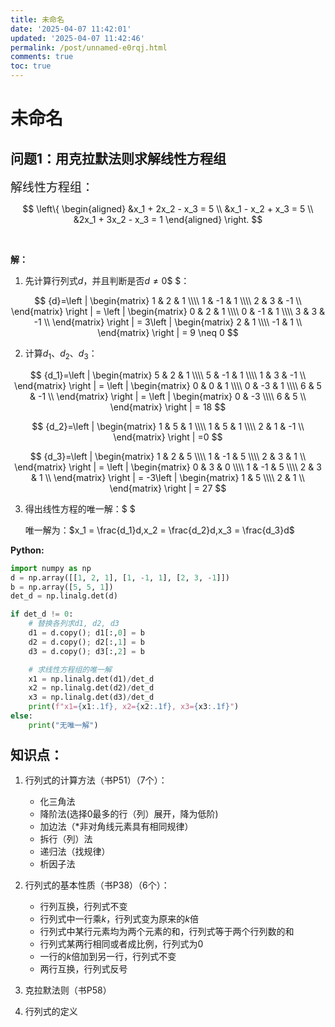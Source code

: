 ```yaml
---
title: 未命名
date: '2025-04-07 11:42:01'
updated: '2025-04-07 11:42:46'
permalink: /post/unnamed-e0rqj.html
comments: true
toc: true
---
```




# 未命名

## **问题1：用克拉默法则求解线性方程组**

<span data-type="text" style="font-size: 19px;">解线性方程组：</span>

$$
\left\{  
\begin{aligned} 
&x_1 + 2x_2 - x_3 = 5 \\
&x_1 - x_2 + x_3 = 5 \\
&2x_1 + 3x_2 - x_3 = 1
\end{aligned}
\right.
$$

‍

**解：** 

1. 先计算行列式$d$，并且判断是否$d \neq 0$​$ $：

$$
{d}=\left | \begin{matrix}
1 & 2 & 1 \\\\
1 & -1 & 1  \\\\
2 & 3 & -1 \\
\end{matrix} \right | =
\left | \begin{matrix}
0 & 2 & 1 \\\\
0 & -1 & 1  \\\\
3 & 3 & -1 \\
\end{matrix} \right | = 
3\left | \begin{matrix}
2 & 1 \\\\
-1 & 1 \\
\end{matrix} \right | = 
9 \neq 0
$$

2. 计算$d_1、d_2、d_3$：

$$
{d_1}=\left | \begin{matrix}
5 & 2 & 1 \\\\
5 & -1 & 1  \\\\
1 & 3 & -1 \\
\end{matrix} \right | =
\left | \begin{matrix}
0 & 0 & 1 \\\\
0 & -3 & 1  \\\\
6 & 5 & -1 \\
\end{matrix} \right | = 
\left | \begin{matrix}
0 & -3 \\\\
6 & 5 \\
\end{matrix} \right | = 
18
$$

$$
{d_2}=\left | \begin{matrix}
1 & 5 & 1 \\\\
1 & 5 & 1  \\\\
2 & 1 & -1 \\
\end{matrix} \right | 
=0
$$

$$
{d_3}=\left | \begin{matrix}
1 & 2 & 5 \\\\
1 & -1 & 5  \\\\
2 & 3 & 1 \\
\end{matrix} \right | =
\left | \begin{matrix}
0 & 3 & 0 \\\\
1 & -1 & 5  \\\\
2 & 3 & 1 \\
\end{matrix} \right | = 
-3\left | \begin{matrix}
1 & 5 \\\\
2 & 1 \\
\end{matrix} \right | = 
27
$$

3. 得出线性方程的唯一解：$ $  

    唯一解为：$x_1 = \frac{d_1}d,x_2 = \frac{d_2}d,x_3 = \frac{d_3}d$

**Python:** 

```python
import numpy as np
d = np.array([[1, 2, 1], [1, -1, 1], [2, 3, -1]])
b = np.array([5, 5, 1])
det_d = np.linalg.det(d)

if det_d != 0:
    # 替换各列求d1, d2, d3
    d1 = d.copy(); d1[:,0] = b
    d2 = d.copy(); d2[:,1] = b
    d3 = d.copy(); d3[:,2] = b

    # 求线性方程组的唯一解
    x1 = np.linalg.det(d1)/det_d
    x2 = np.linalg.det(d2)/det_d
    x3 = np.linalg.det(d3)/det_d
    print(f"x1={x1:.1f}, x2={x2:.1f}, x3={x3:.1f}")
else:
    print("无唯一解")
```

### <span data-type="text" style="font-size: 21px;">知识点：</span>

1. 行列式的计算方法（书P51）（7个）：

    * 化三角法
    * 降阶法(选择0最多的行（列）展开，降为低阶)
    * 加边法（*非对角线元素具有相同规律）
    * 拆行（列）法
    * 递归法（找规律）
    * 析因子法
2. 行列式的基本性质（书P38）（6个）：

    * 行列互换，行列式不变
    * 行列式中一行乘$k$，行列式变为原来的$k$倍
    * 行列式中某行元素均为两个元素的和，行列式等于两个行列数的和
    * 行列式某两行相同或者成比例，行列式为0
    * 一行的$k$倍加到另一行，行列式不变
    * 两行互换，行列式反号
3. 克拉默法则（书P58）
4. 行列式的定义
